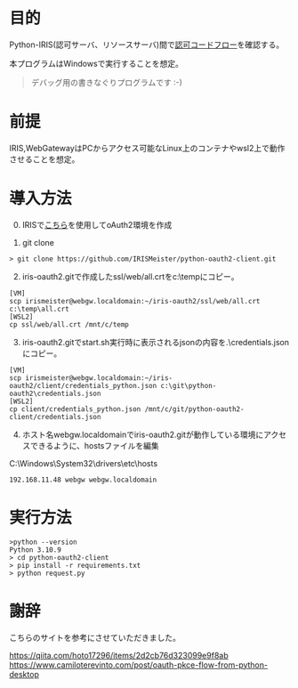 # 目的  
Python-IRIS(認可サーバ、リソースサーバ)間で[認可コードフロー](https://openid-foundation-japan.github.io/rfc6749.ja.html#grant-code)を確認する。

本プログラムはWindowsで実行することを想定。

> デバッグ用の書きなぐりプログラムです :-)

# 前提  
IRIS,WebGatewayはPCからアクセス可能なLinux上のコンテナやwsl2上で動作させることを想定。

# 導入方法
0. IRISで[こちら](https://github.com/IRISMeister/iris-oauth2.git)を使用してoAuth2環境を作成

1. git clone
```
> git clone https://github.com/IRISMeister/python-oauth2-client.git
```
2. iris-oauth2.gitで作成したssl/web/all.crtをc:\tempにコピー。
```
[VM]
scp irismeister@webgw.localdomain:~/iris-oauth2/ssl/web/all.crt c:\temp\all.crt
[WSL2]
cp ssl/web/all.crt /mnt/c/temp 
```

3. iris-oauth2.gitでstart.sh実行時に表示されるjsonの内容を.\credentials.jsonにコピー。
```
[VM]
scp irismeister@webgw.localdomain:~/iris-oauth2/client/credentials_python.json c:\git\python-oauth2\credentials.json
[WSL2]
cp client/credentials_python.json /mnt/c/git/python-oauth2-client/credentials.json
```

4. ホスト名webgw.localdomainでiris-oauth2.gitが動作している環境にアクセスできるように、hostsファイルを編集

C:\Windows\System32\drivers\etc\hosts
```
192.168.11.48 webgw webgw.localdomain
```

# 実行方法
```
>python --version
Python 3.10.9
> cd python-oauth2-client
> pip install -r requirements.txt
> python request.py
```
# 謝辞
こちらのサイトを参考にさせていただきました。

https://qiita.com/hoto17296/items/2d2cb76d323099e9f8ab
https://www.camiloterevinto.com/post/oauth-pkce-flow-from-python-desktop